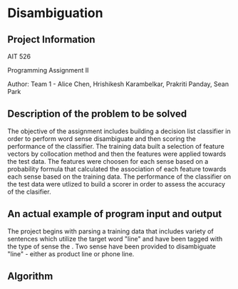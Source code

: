 # Disambiguation
## Project Information

AIT 526

Programming Assignment II

Author: Team 1 - Alice Chen, Hrishikesh Karambelkar, Prakriti Panday, Sean Park

## Description of the problem to be solved

The objective of the assignment includes building a decision list classifier in order to perform word sense disambiguate and then scoring the performance of the classifier. The training data built a selection of feature vectors by collocation method and then the features were applied towards the test data. The features were choosen for each sense based on a probability formula that calculated the association of each feature towards each sense based on the training data. The performance of the classifier on the test data were utlized to build a scorer in order to assess the accuracy of the clasifier. 


## An actual example of program input and output

The project begins with parsing a training data that includes variety of sentences which utilize the target word "line" and have been tagged with the type of sense the . Two sense have been provided to disambiguate "line" - either as product line or phone line. 

## Algorithm 


